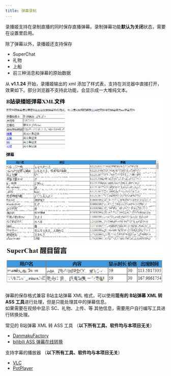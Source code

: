 ```yaml
---
title: 弹幕录制
---
```


录播姬支持在录制直播的同时保存直播弹幕。录制弹幕功能**默认为关闭**状态，需要在设置里启用。

除了弹幕以外，录播姬还支持保存

- SuperChat
- 礼物
- 上船
- 前三种消息和弹幕的原始数据

从 **v1.1.24** 开始，录播姬输出的 xml 添加了样式表，支持在浏览器中直接打开，效果如下。部分浏览器不支持此功能，会显示成一大堆纯文本。

![dm_1](/img/docs_dm_1.png)

![dm_2](/img/docs_dm_2.png)

弹幕的保存格式兼容 B站主站弹幕 XML 格式，可以使用**现有的 B站弹幕 XML 转 ASS 工具**进行处理，但是只能处理其中的弹幕信息。  
如果需要在视频中显示 SC、礼物、上传、等 其他信息，需要用户自行编写工具进行转换处理。

常见的 B站弹幕 XML 转 ASS 工具 （**以下所有工具、软件均与本项目无关**）

- <a href="https://github.com/hihkm/DanmakuFactory#%E8%8E%B7%E5%8F%96" rel="noopener noreferrer nofollow" target="_blank">DanmakuFactory<i class="fa fa-external-link" style="margin-left:5px"></i></a>
- <a href="https://tiansh.github.io/us-danmaku/bilibili/" rel="noopener noreferrer nofollow" target="_blank">bilibili ASS 弹幕在线转换<i class="fa fa-external-link" style="margin-left:5px"></i></a>

支持字幕的播放器 （**以下所有工具、软件均与本项目无关**）

- <a href="https://www.videolan.org/vlc/download-windows.html" rel="noopener noreferrer nofollow" target="_blank">VLC<i class="fa fa-external-link" style="margin-left:5px"></i></a>
- <a href="https://potplayer.daum.net/" rel="noopener noreferrer nofollow" target="_blank">PotPlayer<i class="fa fa-external-link" style="margin-left:5px"></i></a>
